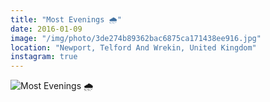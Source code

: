 ```yaml
---
title: "Most Evenings 🌧"
date: 2016-01-09
image: "/img/photo/3de274b89362bac6875ca171438ee916.jpg"
location: "Newport, Telford And Wrekin, United Kingdom"
instagram: true
---
```


![Most Evenings 🌧](/img/photo/3de274b89362bac6875ca171438ee916.jpg)
